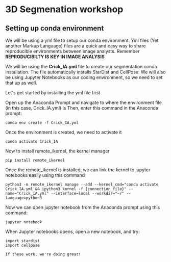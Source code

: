 # 3D Segmenation workshop

## Setting up conda environment

We will be using a yml file to setup our conda environment.  Yml files (Yet another Markup Language) files are a quick and easy way to share reproducible environments between image analysts. Remember
**REPRODUCIBILTY IS KEY IN IMAGE ANALYSIS**

We will be using the **Crick_IA.yml** file to create our segmentation conda installation. The file automatically installs StarDist and CellPose. We will also be using Jupyter Notebooks as our coding environment, so we need to set that up as well. 


Let's get started by installing the yml file first

  Open up the Anaconda Prompt and navigate to where the environment file (in this case, Crick_IA.yml) is
  Then, enter this command in the Anaconda prompt:
```
conda env create -f Crick_IA.yml
```

  Once the environment is created, we need to activate it

```
conda activate Crick_IA
```

  Now to install remote_ikernel, the kernel manager

```
pip install remote_ikernel
```

  Once the remote_ikernel is installed, we can link the kernel to jupyter notebooks easily using this command

```
python3 -m remote_ikernel manage --add --kernel_cmd="conda activate Crick_IA.yml && ipython3 kernel -f {connection_file}" --name="Crick_IA.yml" --interface=local --workdir="~/" --language=python3
```

  Now we can open jupyter notebook from the Anaconda prompt using this command:

```
jupyter notebook
```

  When Jupyter notebooks opens, open a new notebook, and try:

```
import stardist
import cellpose
```

    If these work, we're doing great!
